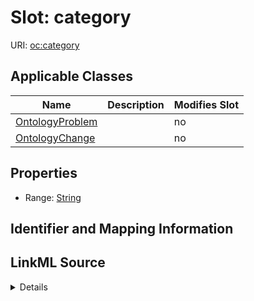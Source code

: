 

# Slot: category

URI: [oc:category](http://w3id.org/ontogpt/ontology-class-templatecategory)



<!-- no inheritance hierarchy -->





## Applicable Classes

| Name | Description | Modifies Slot |
| --- | --- | --- |
| [OntologyProblem](OntologyProblem.md) |  |  no  |
| [OntologyChange](OntologyChange.md) |  |  no  |







## Properties

* Range: [String](String.md)





## Identifier and Mapping Information








## LinkML Source

<details>
```yaml
name: category
alias: category
domain_of:
- OntologyProblem
- OntologyChange
range: string

```
</details>